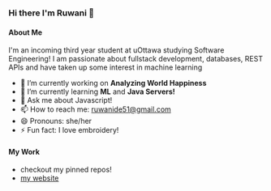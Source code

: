 ### Hi there I'm Ruwani 👋

#### About Me

I'm an incoming third year student at uOttawa studying Software Engineering! I am passionate about fullstack development, databases, REST APIs and have taken up some interest in machine learning

- 🔭 I’m currently working on <strong>Analyzing World Happiness</strong>
- 🌱 I’m currently learning <strong>ML</strong> and <strong>Java Servers!</strong>
- 💬 Ask me about Javascript!
- 📫 How to reach me: ruwanide51@gmail.com
- 😄 Pronouns: she/her
- ⚡ Fun fact: I love embroidery!

#### My Work

* checkout my pinned repos!
* [my website](https://ruwanidealwis.github.io/portfoliowebsite/)
